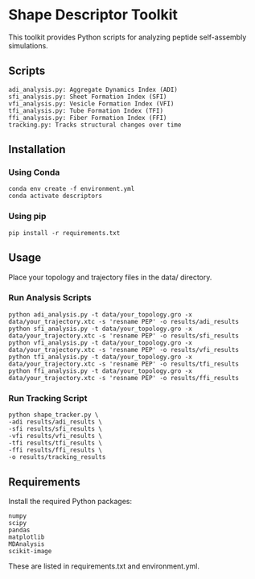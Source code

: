 # Shape Descriptor Toolkit

This toolkit provides Python scripts for analyzing peptide self-assembly simulations.

## Scripts

    adi_analysis.py: Aggregate Dynamics Index (ADI)
    sfi_analysis.py: Sheet Formation Index (SFI)
    vfi_analysis.py: Vesicle Formation Index (VFI)
    tfi_analysis.py: Tube Formation Index (TFI)
    ffi_analysis.py: Fiber Formation Index (FFI)
    tracking.py: Tracks structural changes over time

## Installation
### Using Conda

    conda env create -f environment.yml
    conda activate descriptors

### Using pip

    pip install -r requirements.txt

## Usage

Place your topology and trajectory files in the data/ directory.

### Run Analysis Scripts

    python adi_analysis.py -t data/your_topology.gro -x data/your_trajectory.xtc -s 'resname PEP' -o results/adi_results
    python sfi_analysis.py -t data/your_topology.gro -x data/your_trajectory.xtc -s 'resname PEP' -o results/sfi_results
    python vfi_analysis.py -t data/your_topology.gro -x data/your_trajectory.xtc -s 'resname PEP' -o results/vfi_results
    python tfi_analysis.py -t data/your_topology.gro -x data/your_trajectory.xtc -s 'resname PEP' -o results/tfi_results
    python ffi_analysis.py -t data/your_topology.gro -x data/your_trajectory.xtc -s 'resname PEP' -o results/ffi_results

### Run Tracking Script

    python shape_tracker.py \
    -adi results/adi_results \
    -sfi results/sfi_results \
    -vfi results/vfi_results \
    -tfi results/tfi_results \
    -ffi results/ffi_results \
    -o results/tracking_results

## Requirements

Install the required Python packages:

    numpy
    scipy
    pandas
    matplotlib
    MDAnalysis
    scikit-image

These are listed in requirements.txt and environment.yml.